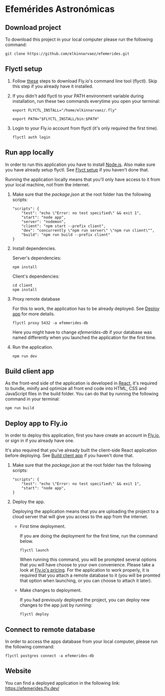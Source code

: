 # Efemérides Astronómicas

## Download project

To download this project in your local computer please run the following command:

```
git clone https://github.com/elkinnarvaez/efemerides.git
```

## Flyctl setup

1. Follow [these](https://fly.io/docs/hands-on/install-flyctl/) steps to download Fly.io's command line tool (flyctl). Skip this step if you already have it installed.

2. If you didn't add flyctl to your PATH environment variable during installation, run these two commands everytime you open your terminal:

    ```
    export FLYCTL_INSTALL="/home/elkinnarvaez/.fly"
    ```

    ```
    export PATH="$FLYCTL_INSTALL/bin:$PATH"
    ```

3. Login to your Fly.io account from flyctl (it's only required the first time).

    ```
    flyctl auth login
    ```

## Run app locally

In order to run this application you have to install [Node.js](https://nodejs.org/en/download/). Also make sure you have already setup flyctl. See [Flyct setup](flyctl-setup) if you haven't done that. 

Running the application locally means that you'll only have access to it from your local machine, not from the internet.

1. Make sure that the *package.json* at the root folder has the following scripts:

    ```
    "scripts": {
        "test": "echo \"Error: no test specified\" && exit 1",
        "start": "node app",
        "server": "nodemon",
        "client": "npm start --prefix client",
        "dev": "concurrently \"npm run server\" \"npm run client\"",
        "build": "npm run build --prefix client"
    }
    ```

2. Install dependencies.

    Server's dependencies:

    ```
    npm install
    ```

    Client's dependencies:

    ```
    cd client
    npm install
    ```

3. Proxy remote database

    For this to work, the application has to be already deployed. See [Deploy app](deploy-app-to.fly.io) for more details.

    ```
    flyctl proxy 5432 -a efemerides-db
    ```

    Here you might have to change *efemerides-db* if your database was named differently when you launched the application for the first time.

4. Run the application.

    ```
    npm run dev
    ```

## Build client app

As the front-end side of the application is developed in [React](https://reactjs.org/), it's required to bundle, minify and optimize all front end code into HTML, CSS and JavaScript files in the build folder. You can do that by running the following command in your terminal:

```
npm run build
```

## Deploy app to Fly.io

In order to deploy this application, first you have create an account in [Fly.io](https://fly.io/app/sign-in), or sign in if you already have one.

It's also required that you've already built the client-side React application before deploying. See [Build client app](build-client-app) if you haven't done that.

1. Make sure that the *package.json* at the root folder has the following scripts:

    ```
    "scripts": {
        "test": "echo \"Error: no test specified\" && exit 1",
        "start": "node app",
    }
    ```

2. Deploy the app.

    Deploying the application means that you are uploading the project to a cloud server that will give you access to the app from the internet.

    * First time deployment.

        If you are doing the deployment for the first time, run the command below.

        ```
        flyctl launch
        ```

        When running this command, you will be prompted several options that you will have choose to your own convenience. Please take a look at [Fly.io's pricing](https://fly.io/docs/about/pricing/). For the application to work properly, it is required that you attach a remote database to it (you will be promted that option when launching, or you can choose to attach it later).
    
    * Make changes to deployment.

        If you had previously deployed the project, you can deploy new changes to the app just by running:

        ```
        flyctl deploy
        ```

## Connect to remote database

In order to access the apps database from your local computer, please run the following command:

```
flyctl postgres connect -a efemerides-db
```

## Website

You can find a deployed application in the following link: https://efemerides.fly.dev/

